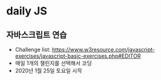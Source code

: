 # daily JS

## 자바스크립트 연습

- Challenge list: https://www.w3resource.com/javascript-exercises/javascript-basic-exercises.php#EDITOR
- 매일 1개의 챌린지를 선택해서 코딩
- 2020년 1월 25일 토요일 시작
